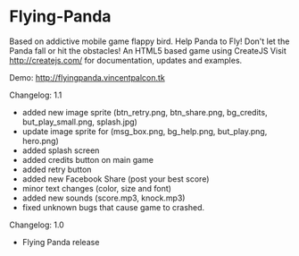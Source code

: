 Flying-Panda
============

Based on addictive mobile game flappy bird. Help Panda to Fly! Don't let the Panda fall or hit the obstacles!
An HTML5 based game using CreateJS
Visit http://createjs.com/ for documentation, updates and examples.

Demo: http://flyingpanda.vincentpalcon.tk

Changelog: 1.1
- added new image sprite (btn_retry.png, btn_share.png, bg_credits, but_play_small.png, splash.jpg)
- update image sprite for (msg_box.png, bg_help.png, but_play.png, hero.png)
- added splash screen
- added credits button on main game
- added retry button
- added new Facebook Share (post your best score)
- minor text changes (color, size and font)
- added new sounds (score.mp3, knock.mp3)
- fixed unknown bugs that cause game to crashed.

Changelog: 1.0
- Flying Panda release

